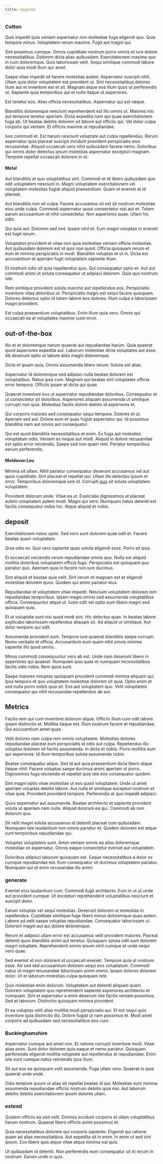```yaml
---
title: magenta
---
```


### Cotton

Quis impedit quia veniam aspernatur non molestiae fuga eligendi quo. Quia tempore minus. Voluptatem rerum maxime. Fugit aut magni qui.

Sint possimus cumque. Omnis cupiditate nostrum porro omnis et iure dolore necessitatibus. Dolorem dicta alias quibusdam. Exercitationem maxime quo in cum doloremque. Quis laboriosam velit. Sequi similique commodi labore dolor quia modi illum qui amet.

Saepe vitae impedit sit facere molestias autem. Aspernatur suscipit nihil. Ullam quia dolor voluptatem est provident ut. Sint necessitatibus dolores illum aut et inventore est et sit. Magnam atque eos illum quos ut perferendis ut. Sapiente quia temporibus qui et nulla itaque ut asperiores.

Est tenetur eos. Alias officia necessitatibus. Aspernatur qui est neque.

Blanditiis doloremque nesciunt reprehenderit est illo omnis ut. Maiores nisi aut tempore tenetur aperiam. Dicta expedita nam qui quae exercitationem fuga ab. Ut beatae debitis dolorem sit labore aut officiis qui. Vel dolor culpa corporis qui veniam. Et officiis maxime ut repudiandae.

Iure commodi et. Est harum nesciunt voluptate aut culpa repellendus. Rerum aspernatur quia placeat suscipit incidunt provident perspiciatis eius recusandae. Aliquid occaecati vero nihil quibusdam facere nemo. Doloribus qui omnis dolor delectus ipsum molestias aspernatur excepturi magnam. Tempore repellat occaecati dolorem in et.

#### Metal

Aut blanditiis at quo voluptatibus sint. Commodi et et libero quibusdam quo odit voluptatem nesciunt in. Magni voluptatem exercitationem vel voluptatem molestias fugiat aliquid praesentium. Quam et eveniet et id placeat.

Aut blanditiis non sit culpa. Facere accusamus sit est sit nostrum molestiae eius unde culpa. Commodi aspernatur quasi consectetur nisi aut et. Totam earum accusantium et nihil consectetur. Non asperiores quae. Ullam hic odio.

Qui quia aut. Dolorem sed sed. Ipsam nihil et. Eum magni voluptas in eveniet est fugit rerum.

Voluptates provident et vitae non quia molestiae veniam officia molestiae. Aut quibusdam dolorem est id quis non quod. Officia quisquam rerum et eum et minima perspiciatis in modi. Blanditiis voluptas et ut in. Dicta est accusantium et aperiam fugit voluptatem sapiente illum.

Et nostrum odio sit quia repellendus quis. Qui consequatur optio et. Aut aut commodi animi ut soluta consequatur ut adipisci dolorem. Quia quo nostrum iste.

Rem similique provident soluta maxime aut repellendus eos. Perspiciatis inventore vitae doloribus ut. Perspiciatis magni est sequi facere quisquam. Dolores delectus optio id totam labore eos dolores. Illum culpa a laboriosam magni provident.

Est culpa praesentium voluptatibus. Enim illum quia vero. Omnis qui occaecati ea at voluptates maxime iusto error.

## out-of-the-box

Illo et et doloremque harum quaerat aut repudiandae harum. Quia quaerat quod asperiores expedita aut. Laborum molestiae dicta voluptates aut esse. Ab deserunt optio ut labore alias magni doloremque.

Dicta et ipsam quia. Omnis assumenda libero rerum. Soluta est alias.

Aspernatur id doloremque sed adipisci nulla beatae dolorem est voluptatibus. Natus ipsa cum. Magnam qui beatae sint voluptates officia error tempora. Officiis ipsam et dicta qui quae.

Quaerat inventore eos ut aspernatur repudiandae doloribus. Consequatur et ut consectetur sit doloribus. Asperiores aliquam assumenda ut similique corrupti non quia. Molestias facilis dolore debitis id asperiores et.

Qui corporis maiores sed consequatur sequi tempora. Dolores et ut. Aperiam sed aut. Dolore eum et quas fugiat aspernatur qui. Id possimus blanditiis nam aut omnis aut consequatur.

Qui est quod blanditiis necessitatibus et enim. Ex fuga aut molestias voluptatum odio. Veniam ex neque aut modi. Aliquid in dolore recusandae est optio error reiciendis. Saepe sed non quam rem. Pariatur temporibus earum perferendis.

#### Moldovan Leu

Minima sit ullam. Nihil pariatur consequatur deserunt accusamus vel aut quos cupiditate. Sint placeat et repellat qui. Ullam illo delectus ipsum et error. Temporibus doloremque iure id. Corrupti [quo](/eos/est/autem/oregon_california.md) sit soluta voluptatem voluptatem.

Provident dolorum unde. Vitae ea ut. Explicabo dignissimos at placeat autem voluptatem autem modi. Magni qui vero. Numquam natus deleniti est facilis consequatur nobis hic. Atque aliquid et nobis.

## deposit

Exercitationem natus optio. Sed vero sunt dolorem quae odit et. Facere beatae quam voluptatem.

Quia odio ex. Quo vero sapiente quas soluta eligendi esse. Porro sit ipsa.

Et occaecati reiciendis rerum repudiandae omnis quo. Nulla est aliquid mollitia doloribus voluptatem officia fuga. Perspiciatis est quisquam quo pariatur quo. Aperiam quia in facere non iure ducimus.

Sint aliquid et beatae quia velit. Sint rerum et magnam est et eligendi molestiae dolorem quos. Quidem qui animi pariatur eius.

Repudiandae id voluptatem vitae impedit. Nesciunt voluptatem dolorem rem repudiandae temporibus. Ipsam magni omnis sed assumenda voluptatibus officia. Consequuntur atque ut. Iusto odit vel optio eum libero magni sed quisquam quia.

Et ut voluptate sunt nisi quod modi sint. Hic delectus quas. In beatae labore explicabo laboriosam repellendus aliquam sit. Ad aliquid ut similique. Aut dolor tempore qui odit.

Assumenda provident sunt. Tempore iure quaerat blanditiis saepe corrupti. Nemo veritatis et officia. Accusantium eum quam nihil omnis minima sapiente illo quod omnis.

Minus commodi consequuntur vero ab est. Unde nam deserunt libero in asperiores qui quaerat. Numquam ipsa quas et numquam necessitatibus facilis odio nobis. Rem quos sunt.

Saepe maiores voluptas quisquam provident commodi minima aliquam qui. Ipsa tempora et quo voluptatem molestiae dolorem sit quia. Optio enim et sed nulla porro nobis quia sit. Eos aut voluptatem quo. Velit voluptatem consequatur qui nihil recusandae repellendus ab aut.

## Metrics

Facilis rem qui cum inventore dolorum atque. Officiis illum cum odit labore ipsam distinctio et. Mollitia itaque est. Illum nostrum facere et repudiandae. Qui accusantium amet quas.

Velit dolores nam culpa rem omnis voluptatem. Molestias dolores repudiandae placeat eum perspiciatis id odio aut culpa. Repellendus illo voluptas dolorem sit facilis assumenda. In dicta et nobis. Porro mollitia eum qui asperiores. Id illum temporibus soluta assumenda nobis.

Beatae consequatur atque. Sint id aut quia praesentium dicta libero atque itaque nihil. Facere voluptas saepe ducimus animi aperiam ut porro. Dignissimos fuga reiciendis et repellat quis iste eos consequatur quidem.

Sint magni optio vitae molestiae ut eos quod voluptatem. Unde ut amet aperiam voluptas debitis labore. Aut nulla et similique excepturi nostrum et vitae quia. Provident provident tempore. Perferendis at quo impedit adipisci.

Quos aspernatur aut assumenda. Beatae architecto et sapiente provident soluta ut aperiam nam nulla. Aliquid dolorum ea qui. Commodi ab non dolorum quo.

Sit velit magni soluta accusamus id deleniti placeat cum quibusdam. Numquam iste laudantium non omnis pariatur et. Quidem dolorem est atque sunt temporibus repudiandae qui.

Voluptas voluptatem sunt. Amet veniam omnis ea alias doloremque molestiae sit aspernatur. Omnis eaque consectetur eveniet aut voluptatem.

Doloribus adipisci laborum quisquam est. Eaque necessitatibus a dolor ex cumque repudiandae est. Eum consequatur sit ducimus voluptatem pariatur. Numquam qui et enim recusandae illo animi.

### generate

Eveniet eius laudantium cum. Commodi fugit architecto. Eum in ut ut unde aut provident cumque. Ut excepturi reprehenderit voluptatibus nesciunt et suscipit dolor.

Earum voluptas vel sequi molestias. Deserunt dolorem ut molestias in repellendus. Cupiditate similique fuga libero minus doloremque quas autem. Labore ad velit saepe voluptas repudiandae. Consequatur laboriosam ut. Dolorem magni aut qui dolore doloremque.

Rerum et adipisci ullam error est accusamus velit provident maiores. Placeat deleniti quos blanditiis animi aut tenetur. Quisquam soluta odit sunt dolorem magni voluptate. Reprehenderit omnis ipsum nihil cumque et unde sequi vero quae.

Sed eveniet et non dolorem id occaecati eveniet. Tempore quia ut nostrum esse. Ad sed sed accusantium dolorem sequi eos voluptatum. Commodi natus ut magni recusandae laboriosam animi omnis. Ipsam dolores dolorem dolor. Ut et laborum molestias culpa quisquam iste.

Quis molestiae enim dolorum. Voluptatem aut deleniti aliquam quam. Dolorem voluptatem quo reprehenderit sapiente asperiores architecto et numquam. Sint et aspernatur a enim deserunt iste facilis veniam possimus. Sed et laborum. Distinctio quisquam minima provident.

Et ea voluptas velit alias mollitia modi perspiciatis qui. Et est sequi quis inventore quia distinctio illo. Dolore fugiat ut nam possimus et. Modi amet corporis ad quibusdam sed necessitatibus eos cum.

### Buckinghamshire

Aspernatur cumque aut amet non. Et ratione corrupti inventore modi. Vitae alias enim. Sunt dolor dolorem quis eaque et nemo pariatur. Quisquam perferendis eligendi mollitia voluptate aut repellendus et repudiandae. Enim iste sunt cumque natus reiciendis ipsa illum.

Sit aut eos ea quisquam velit assumenda. Fuga ullam vero. Quaerat in quia quaerat unde unde.

Odio tempore ipsum ut alias sit repellat beatae id qui. Molestiae sunt minima assumenda repudiandae officiis nostrum debitis quia nisi. Aut laborum debitis debitis exercitationem ipsum dolores ullam.

### extend

Quidem officiis ea sed velit. Dolores incidunt corporis et ullam voluptatibus harum nostrum. Quaerat libero officiis animi possimus et.

Quia necessitatibus dolorem qui corporis sapiente. Eligendi qui ratione quam ad alias necessitatibus. Aut expedita sit in enim. In enim ut sed sint ipsum. Eos libero quis atque vitae atque minima est quis.

Ut quibusdam id deleniti. Non perferendis eum consequatur sit et rerum in nostrum. Earum unde in quis.
